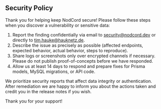 ## Security Policy

Thank you for helping keep NodCord secure! Please follow these steps when you discover a vulnerability or sensitive data:

1. Report the finding confidentially via email to [security@nodcord.dev](mailto:security@nodcord.dev) or directly to [tim.hauke@hauknetz.de](mailto:tim.hauke@hauknetz.de).
2. Describe the issue as precisely as possible (affected endpoints, expected behavior, actual behavior, steps to reproduce).
3. Share logs or screenshots only over encrypted channels if necessary. Please do not publish proof-of-concepts before we have responded.
4. Allow us at least 14 days to respond and prepare fixes for Prisma models, MySQL migrations, or API code.

We prioritize security reports that affect data integrity or authentication. After remediation we are happy to inform you about the actions taken and credit you in the release notes if you wish.

Thank you for your support!
